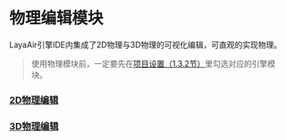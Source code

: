 # 物理编辑模块

LayaAir引擎IDE内集成了2D物理与3D物理的可视化编辑，可直观的实现物理。

> 使用物理模块前，一定要先在[项目设置（1.3.2节）](../../basics/IDE/projectSettings/readme.md)里勾选对应的引擎模块。



### [2D物理编辑](./physics2D/readme.md)

### [3D物理编辑](./physics3D/readme.md)

